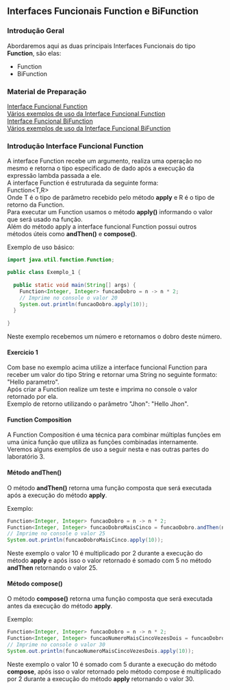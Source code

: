 ## Interfaces Funcionais Function e BiFunction

### Introdução Geral
Abordaremos aqui as duas principais Interfaces Funcionais do tipo **Function**, são elas:
 * Function
 * BiFunction


### Material de Preparação
[Interface Funcional Function](https://www.geeksforgeeks.org/function-interface-in-java-with-examples/)<br/>
[Vários exemplos de uso da Interface Funcional Function](https://www.programcreek.com/java-api-examples/?api=java.util.function.Function)<br/>
[Interface Funcional BiFunction](https://www.geeksforgeeks.org/java-bifunction-interface-methods-apply-and-addthen/)<br/>
[Vários exemplos de uso da Interface Funcional BiFunction](https://www.programcreek.com/java-api-examples/?api=java.util.function.Bifunction)


### Introdução Interface Funcional Function
A interface Function recebe um argumento, realiza uma operação no mesmo e retorna o tipo especificado de dado após a execução da expressão lambda passada a ele.<br/>
A interface Function é estruturada da seguinte forma:<br/>
Function<T,R><br/>
Onde T é o tipo de parâmetro recebido pelo método **apply** e R é o tipo de retorno da Function.<br/>
Para executar um Function usamos o método **apply()** informando o valor que será usado na função.<br/>
Além do método apply a interface funcional Function possui outros métodos úteis como **andThen()** e **compose()**.

Exemplo de uso básico:
```java
import java.util.function.Function;

public class Exemplo_1 {
    
  public static void main(String[] args) {
    Function<Integer, Integer> funcaoDobro = n -> n * 2;
    // Imprime no console o valor 20
    System.out.println(funcaoDobro.apply(10));
  }
    
}
```
Neste exemplo recebemos um número e retornamos o dobro deste número.<br/>

#### Exercicio 1
Com base no exemplo acima utilize a interface funcional Function para receber um valor do tipo String e retornar uma String no seguinte formato: "Hello parametro".<br/>
Após criar a Function realize um teste e imprima no console o valor retornado por ela.<br/>
Exemplo de retorno utilizando o parâmetro "Jhon": "Hello Jhon".

#### Function Composition
A Function Composition é uma técnica para combinar múltiplas funções em uma única função que utiliza as funções combinadas internamente.<br/>
Veremos alguns exemplos de uso a seguir nesta e nas outras partes do laboratório 3.

#### Método **andThen()**
O método **andThen()** retorna uma função composta que será executada após a execução do método **apply**.

Exemplo:
```java
Function<Integer, Integer> funcaoDobro = n -> n * 2;
Function<Integer, Integer> funcaoDobroMaisCinco = funcaoDobro.andThen(n -> n + 5);
// Imprime no console o valor 25
System.out.println(funcaoDobroMaisCinco.apply(10));
```
Neste exemplo o valor 10 é multiplicado por 2 durante a execução do método **apply** e após isso o valor retornado é somado com 5 no método **andThen** retornando o valor 25.

#### Método **compose()**
O método **compose()** retorna uma função composta que será executada antes da execução do método **apply**.

Exemplo:
```java
Function<Integer, Integer> funcaoDobro = n -> n * 2;
Function<Integer, Integer> funcaoNumeroMaisCincoVezesDois = funcaoDobro.compose(n -> n + 5);
// Imprime no console o valor 30
System.out.println(funcaoNumeroMaisCincoVezesDois.apply(10));
```
Neste exemplo o valor 10 é somado com 5 durante a execução do método **compose**, após isso o valor retornado pelo método compose é multiplicado por 2 durante a execução do método **apply** retornando o valor 30.


